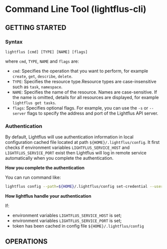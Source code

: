 # Command Line Tool (lightflus-cli)

## GETTING STARTED

### Syntax

```shell
lightflus [cmd] [TYPE] [NAME] [flags]
```

where `cmd`, `TYPE`, `NAME` and `flags` are:

* `cmd`: Specifies the operation that you want to perform, for example `create`, `get`, `describe`,
  `delete`.
* `TYPE`: Specifies the resource type.Resource types are case-insensitive such as `task`, `namespace`.
* `NAME`: Specifies the name of the resource. Names are case-sensitive. If the name is omitted, details for all
  resources are displayed, for example `lightflus get tasks`.
* `flags`: Specifies optional flags. For example, you can use the `-s` or `--server` flags to specify the address and
  port of the Lightflus API server.

### Authentication

By default, Lightflus will use authentication information in local configuration cached file located at
path `${HOME}/.lightflus/config`. It first checks if environment variables `LIGHTFLUS_SERVICE_HOST`
and `LIGHTFLUS_SERVICE_PORT` exist then Lightflus will log in remote service automatically when you complete the
authentication.

**How you complete the authentication**

You can run command like:

```bash
lightflus config --path=${HOME}/.lightflus/config set-credential --username=your_username --password=your_pwd
```

**How lightflus handle your authentication**

If:

* environment variables `LIGHTFLUS_SERVICE_HOST` is set;
* environment variables `LIGHTFLUS_SERVICE_PORT` is set;
* token has been cached in config file `${HOME}/.lightflus/config`

## OPERATIONS
